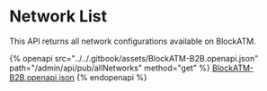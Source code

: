 # Network List

This API returns all network configurations available on BlockATM.



{% openapi src="../../.gitbook/assets/BlockATM-B2B.openapi.json" path="/admin/api/pub/allNetworks" method="get" %}
[BlockATM-B2B.openapi.json](../../.gitbook/assets/BlockATM-B2B.openapi.json)
{% endopenapi %}

